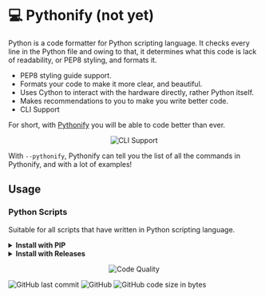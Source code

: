 # 💻 Pythonify (not yet)


Python is a code formatter for Python scripting language. It checks every line in the
Python file and owing to that, it determines what this code is lack of readability, or PEP8 styling, and formats it.

* PEP8 styling guide support.
* Formats your code to make it more clear, and beautiful.
* Uses Cython to interact with the hardware directly, rather Python itself.
* Makes recommendations to you to make you write better code.
* CLI Support

For short, with <a href="https://github.com/violencedev/pythonify">Pythonify</a> you will be able to code better than ever.

<p align="center">
<img src="https://github.com/violencedev/pythonify/blob/main/cli.svg"
  alt="CLI Support"
>
</p>

With `--pythonify`, Pythonify can tell you the list of all the commands in Pythonify, and with a lot of examples!

## Usage

### Python Scripts

Suitable for all scripts that have written in Python scripting language.

<details><summary><b>Install with PIP</b></summary>

1. Install the library (will come soon):

    ```sh
    $ pip install pythonify --user
    ```

2. That's all you need to install the package!

    ```sh
    $ python pythonify.py
    ```

</details>

<details><summary><b>Install with Releases</b></summary>

1. Install the last release that is suitable with your system. (will come soon):

2. That's all you need to install the package!

    ```sh
    $ python pythonify.py
    ```

</details>

<p align="center">
<img src="https://github.com/violencedev/pythonify/blob/main/codequality.png"
  alt="Code Quality"
>
</p>

![GitHub last commit](https://img.shields.io/github/last-commit/violencedev/pythonify)
![GitHub](https://img.shields.io/github/license/violencedev/pythonify)
![GitHub code size in bytes](https://img.shields.io/github/languages/code-size/violencedev/pythonify)
